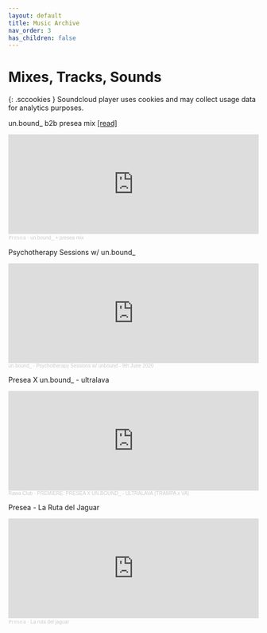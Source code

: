 ```yaml
---
layout: default
title: Music Archive
nav_order: 3
has_children: false
---
```


# Mixes, Tracks, Sounds

{: .sccookies }
Soundcloud player uses cookies and may collect usage data for analytics purposes.

<div class="mixes">
  <div class="mix-outer">
  <div class="mix">
    <div class="mix-title">
      <p>un.bound_ b2b presea mix <a href="https://bf-club.github.io/docs/posts/000.html">[read]</a></p>
    </div>
    <iframe width="100%" height="200" scrolling="no" frameborder="no" allow="autoplay" src="https://w.soundcloud.com/player/?url=https%3A//api.soundcloud.com/tracks/1399273564&color=%23ff5500&auto_play=false&hide_related=false&show_comments=true&show_user=true&show_reposts=false&show_teaser=true&visual=true"></iframe><div style="font-size: 10px; color: #cccccc;line-break: anywhere;word-break: normal;overflow: hidden;white-space: nowrap;text-overflow: ellipsis; font-family: Interstate,Lucida Grande,Lucida Sans Unicode,Lucida Sans,Garuda,Verdana,Tahoma,sans-serif;font-weight: 100;"><a href="https://soundcloud.com/presea" title="ℙ𝕣𝕖𝕤𝕖𝕒" target="_blank" style="color: #cccccc; text-decoration: none;">ℙ𝕣𝕖𝕤𝕖𝕒</a> · <a href="https://soundcloud.com/presea/unbound-presea-mix" title="un.bound_ + presea mix" target="_blank" style="color: #cccccc; text-decoration: none;">un.bound_ + presea mix</a></div>
  </div>
  </div>

  <div class="mix-outer">
  <div class="mix">
    <div class="mix-title">
      <p>Psychotherapy Sessions w/ un.bound_ </p>
    </div>
    <iframe width="100%" height="200" scrolling="no" frameborder="no" allow="autoplay" src="https://w.soundcloud.com/player/?url=https%3A//api.soundcloud.com/tracks/838498600&color=%23ff5500&auto_play=false&hide_related=false&show_comments=true&show_user=true&show_reposts=false&show_teaser=true&visual=true"></iframe><div style="font-size: 10px; color: #cccccc;line-break: anywhere;word-break: normal;overflow: hidden;white-space: nowrap;text-overflow: ellipsis; font-family: Interstate,Lucida Grande,Lucida Sans Unicode,Lucida Sans,Garuda,Verdana,Tahoma,sans-serif;font-weight: 100;"><a href="https://soundcloud.com/unbund" title="un.bound_" target="_blank" style="color: #cccccc; text-decoration: none;">un.bound_</a> · <a href="https://soundcloud.com/unbund/psychotherapy-sessions-w-unbound-9th-june-2020" title="Psychotherapy Sessions w/ unbound - 9th June 2020" target="_blank" style="color: #cccccc; text-decoration: none;">Psychotherapy Sessions w/ unbound - 9th June 2020</a></div>
  </div>
  </div>

  <div class="mix-outer">
  <div class="mix">
    <div class="mix-title">
      <p>Presea X un.bound_ - ultralava</p>
    </div>
    <iframe width="100%" height="200" scrolling="no" frameborder="no" allow="autoplay" src="https://w.soundcloud.com/player/?url=https%3A//api.soundcloud.com/tracks/1511977999&color=%23ff5500&auto_play=false&hide_related=false&show_comments=true&show_user=true&show_reposts=false&show_teaser=true&visual=true"></iframe><div style="font-size: 10px; color: #cccccc;line-break: anywhere;word-break: normal;overflow: hidden;white-space: nowrap;text-overflow: ellipsis; font-family: Interstate,Lucida Grande,Lucida Sans Unicode,Lucida Sans,Garuda,Verdana,Tahoma,sans-serif;font-weight: 100;"><a href="https://soundcloud.com/rawaclub" title="Rawa Club" target="_blank" style="color: #cccccc; text-decoration: none;">Rawa Club</a> · <a href="https://soundcloud.com/rawaclub/premiere-presea-x-unbound_ultralava-trampa-x-va" title="PREMIERE: PRESEA X UN.BOUND_ - ULTRALAVA (TRAMPA x VA)" target="_blank" style="color: #cccccc; text-decoration: none;">PREMIERE: PRESEA X UN.BOUND_ - ULTRALAVA (TRAMPA x VA)</a></div>
  </div>
  </div>

  <div class="mix-outer">
  <div class="mix">
    <div class="mix-title">
      <p>Presea - La Ruta del Jaguar</p>
    </div>
    <iframe width="100%" height="200" scrolling="no" frameborder="no" allow="autoplay" src="https://w.soundcloud.com/player/?url=https%3A//api.soundcloud.com/tracks/1286029600&color=%23ff5500&auto_play=false&hide_related=false&show_comments=true&show_user=true&show_reposts=false&show_teaser=true&visual=true"></iframe><div style="font-size: 10px; color: #cccccc;line-break: anywhere;word-break: normal;overflow: hidden;white-space: nowrap;text-overflow: ellipsis; font-family: Interstate,Lucida Grande,Lucida Sans Unicode,Lucida Sans,Garuda,Verdana,Tahoma,sans-serif;font-weight: 100;"><a href="https://soundcloud.com/presea" title="ℙ𝕣𝕖𝕤𝕖𝕒" target="_blank" style="color: #cccccc; text-decoration: none;">ℙ𝕣𝕖𝕤𝕖𝕒</a> · <a href="https://soundcloud.com/presea/la-ruta-del-jaguar" title="La ruta del jaguar" target="_blank" style="color: #cccccc; text-decoration: none;">La ruta del jaguar</a></div>
  </div>
    </div>
</div>




